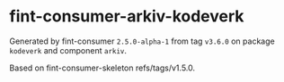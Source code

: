 # fint-consumer-arkiv-kodeverk

Generated by fint-consumer `2.5.0-alpha-1` from tag `v3.6.0` on package `kodeverk` and component `arkiv`.

Based on fint-consumer-skeleton refs/tags/v1.5.0.

